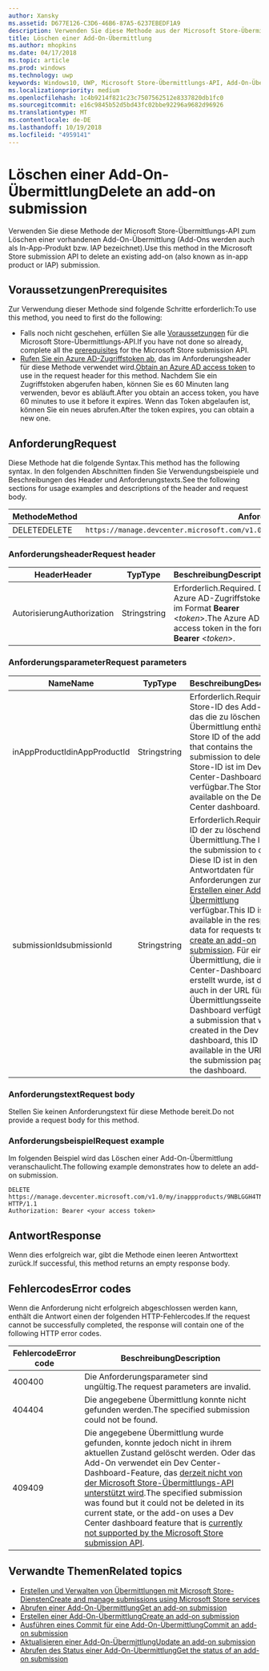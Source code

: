 ```yaml
---
author: Xansky
ms.assetid: D677E126-C3D6-46B6-87A5-6237EBEDF1A9
description: Verwenden Sie diese Methode aus der Microsoft Store-Übermittlungs-API zum Löschen einer vorhandenen Add-On-Übermittlung.
title: Löschen einer Add-On-Übermittlung
ms.author: mhopkins
ms.date: 04/17/2018
ms.topic: article
ms.prod: windows
ms.technology: uwp
keywords: Windows10, UWP, Microsoft Store-Übermittlungs-API, Add-On-Übermittlung, löschen, In-App-Produkt, IAP
ms.localizationpriority: medium
ms.openlocfilehash: 1c4b9214f821c23c7507562512e8337820db1fc0
ms.sourcegitcommit: e16c9845b52d5bd43fc02bbe92296a9682d96926
ms.translationtype: MT
ms.contentlocale: de-DE
ms.lasthandoff: 10/19/2018
ms.locfileid: "4959141"
---
```

# <a name="delete-an-add-on-submission"></a><span data-ttu-id="65185-104">Löschen einer Add-On-Übermittlung</span><span class="sxs-lookup"><span data-stu-id="65185-104">Delete an add-on submission</span></span>

<span data-ttu-id="65185-105">Verwenden Sie diese Methode der Microsoft Store-Übermittlungs-API zum Löschen einer vorhandenen Add-On-Übermittlung (Add-Ons werden auch als In-App-Produkt bzw. IAP bezeichnet).</span><span class="sxs-lookup"><span data-stu-id="65185-105">Use this method in the Microsoft Store submission API to delete an existing add-on (also known as in-app product or IAP) submission.</span></span>

## <a name="prerequisites"></a><span data-ttu-id="65185-106">Voraussetzungen</span><span class="sxs-lookup"><span data-stu-id="65185-106">Prerequisites</span></span>

<span data-ttu-id="65185-107">Zur Verwendung dieser Methode sind folgende Schritte erforderlich:</span><span class="sxs-lookup"><span data-stu-id="65185-107">To use this method, you need to first do the following:</span></span>

* <span data-ttu-id="65185-108">Falls noch nicht geschehen, erfüllen Sie alle [Voraussetzungen](create-and-manage-submissions-using-windows-store-services.md#prerequisites) für die Microsoft Store-Übermittlungs-API.</span><span class="sxs-lookup"><span data-stu-id="65185-108">If you have not done so already, complete all the [prerequisites](create-and-manage-submissions-using-windows-store-services.md#prerequisites) for the Microsoft Store submission API.</span></span>
* <span data-ttu-id="65185-109">[Rufen Sie ein Azure AD-Zugriffstoken ab](create-and-manage-submissions-using-windows-store-services.md#obtain-an-azure-ad-access-token), das im Anforderungsheader für diese Methode verwendet wird.</span><span class="sxs-lookup"><span data-stu-id="65185-109">[Obtain an Azure AD access token](create-and-manage-submissions-using-windows-store-services.md#obtain-an-azure-ad-access-token) to use in the request header for this method.</span></span> <span data-ttu-id="65185-110">Nachdem Sie ein Zugriffstoken abgerufen haben, können Sie es 60 Minuten lang verwenden, bevor es abläuft.</span><span class="sxs-lookup"><span data-stu-id="65185-110">After you obtain an access token, you have 60 minutes to use it before it expires.</span></span> <span data-ttu-id="65185-111">Wenn das Token abgelaufen ist, können Sie ein neues abrufen.</span><span class="sxs-lookup"><span data-stu-id="65185-111">After the token expires, you can obtain a new one.</span></span>

## <a name="request"></a><span data-ttu-id="65185-112">Anforderung</span><span class="sxs-lookup"><span data-stu-id="65185-112">Request</span></span>

<span data-ttu-id="65185-113">Diese Methode hat die folgende Syntax.</span><span class="sxs-lookup"><span data-stu-id="65185-113">This method has the following syntax.</span></span> <span data-ttu-id="65185-114">In den folgenden Abschnitten finden Sie Verwendungsbeispiele und Beschreibungen des Header und Anforderungstexts.</span><span class="sxs-lookup"><span data-stu-id="65185-114">See the following sections for usage examples and descriptions of the header and request body.</span></span>

| <span data-ttu-id="65185-115">Methode</span><span class="sxs-lookup"><span data-stu-id="65185-115">Method</span></span> | <span data-ttu-id="65185-116">Anforderungs-URI</span><span class="sxs-lookup"><span data-stu-id="65185-116">Request URI</span></span>                                                      |
|--------|------------------------------------------------------------------|
| <span data-ttu-id="65185-117">DELETE</span><span class="sxs-lookup"><span data-stu-id="65185-117">DELETE</span></span>    | ```https://manage.devcenter.microsoft.com/v1.0/my/inappproducts/{inAppProductId}/submissions/{submissionId}``` |


### <a name="request-header"></a><span data-ttu-id="65185-118">Anforderungsheader</span><span class="sxs-lookup"><span data-stu-id="65185-118">Request header</span></span>

| <span data-ttu-id="65185-119">Header</span><span class="sxs-lookup"><span data-stu-id="65185-119">Header</span></span>        | <span data-ttu-id="65185-120">Typ</span><span class="sxs-lookup"><span data-stu-id="65185-120">Type</span></span>   | <span data-ttu-id="65185-121">Beschreibung</span><span class="sxs-lookup"><span data-stu-id="65185-121">Description</span></span>                                                                 |
|---------------|--------|-----------------------------------------------------------------------------|
| <span data-ttu-id="65185-122">Autorisierung</span><span class="sxs-lookup"><span data-stu-id="65185-122">Authorization</span></span> | <span data-ttu-id="65185-123">String</span><span class="sxs-lookup"><span data-stu-id="65185-123">string</span></span> | <span data-ttu-id="65185-124">Erforderlich.</span><span class="sxs-lookup"><span data-stu-id="65185-124">Required.</span></span> <span data-ttu-id="65185-125">Das Azure AD-Zugriffstoken im Format **Bearer** &lt;*token*&gt;.</span><span class="sxs-lookup"><span data-stu-id="65185-125">The Azure AD access token in the form **Bearer** &lt;*token*&gt;.</span></span> |


### <a name="request-parameters"></a><span data-ttu-id="65185-126">Anforderungsparameter</span><span class="sxs-lookup"><span data-stu-id="65185-126">Request parameters</span></span>

| <span data-ttu-id="65185-127">Name</span><span class="sxs-lookup"><span data-stu-id="65185-127">Name</span></span>        | <span data-ttu-id="65185-128">Typ</span><span class="sxs-lookup"><span data-stu-id="65185-128">Type</span></span>   | <span data-ttu-id="65185-129">Beschreibung</span><span class="sxs-lookup"><span data-stu-id="65185-129">Description</span></span>                                                                 |
|---------------|--------|-----------------------------------------------------------------------------|
| <span data-ttu-id="65185-130">inAppProductId</span><span class="sxs-lookup"><span data-stu-id="65185-130">inAppProductId</span></span> | <span data-ttu-id="65185-131">String</span><span class="sxs-lookup"><span data-stu-id="65185-131">string</span></span> | <span data-ttu-id="65185-132">Erforderlich.</span><span class="sxs-lookup"><span data-stu-id="65185-132">Required.</span></span> <span data-ttu-id="65185-133">Die Store-ID des Add-Ons, das die zu löschende Übermittlung enthält.</span><span class="sxs-lookup"><span data-stu-id="65185-133">The Store ID of the add-on that contains the submission to delete.</span></span> <span data-ttu-id="65185-134">Die Store-ID ist im Dev Center-Dashboard verfügbar.</span><span class="sxs-lookup"><span data-stu-id="65185-134">The Store ID is available on the Dev Center dashboard.</span></span>  |
| <span data-ttu-id="65185-135">submissionId</span><span class="sxs-lookup"><span data-stu-id="65185-135">submissionId</span></span> | <span data-ttu-id="65185-136">String</span><span class="sxs-lookup"><span data-stu-id="65185-136">string</span></span> | <span data-ttu-id="65185-137">Erforderlich.</span><span class="sxs-lookup"><span data-stu-id="65185-137">Required.</span></span> <span data-ttu-id="65185-138">Die ID der zu löschenden Übermittlung.</span><span class="sxs-lookup"><span data-stu-id="65185-138">The ID of the submission to delete.</span></span> <span data-ttu-id="65185-139">Diese ID ist in den Antwortdaten für Anforderungen zum [Erstellen einer Add-On-Übermittlung](create-an-add-on-submission.md) verfügbar.</span><span class="sxs-lookup"><span data-stu-id="65185-139">This ID is available in the response data for requests to [create an add-on submission](create-an-add-on-submission.md).</span></span> <span data-ttu-id="65185-140">Für eine Übermittlung, die im Dev Center-Dashboard erstellt wurde, ist diese ID auch in der URL für die Übermittlungsseite im Dashboard verfügbar.</span><span class="sxs-lookup"><span data-stu-id="65185-140">For a submission that was created in the Dev Center dashboard, this ID is also available in the URL for the submission page in the dashboard.</span></span>  |


### <a name="request-body"></a><span data-ttu-id="65185-141">Anforderungstext</span><span class="sxs-lookup"><span data-stu-id="65185-141">Request body</span></span>

<span data-ttu-id="65185-142">Stellen Sie keinen Anforderungstext für diese Methode bereit.</span><span class="sxs-lookup"><span data-stu-id="65185-142">Do not provide a request body for this method.</span></span>


### <a name="request-example"></a><span data-ttu-id="65185-143">Anforderungsbeispiel</span><span class="sxs-lookup"><span data-stu-id="65185-143">Request example</span></span>

<span data-ttu-id="65185-144">Im folgenden Beispiel wird das Löschen einer Add-On-Übermittlung veranschaulicht.</span><span class="sxs-lookup"><span data-stu-id="65185-144">The following example demonstrates how to delete an add-on submission.</span></span>

```
DELETE https://manage.devcenter.microsoft.com/v1.0/my/inappproducts/9NBLGGH4TNMP/submissions/1152921504621230023 HTTP/1.1
Authorization: Bearer <your access token>
```

## <a name="response"></a><span data-ttu-id="65185-145">Antwort</span><span class="sxs-lookup"><span data-stu-id="65185-145">Response</span></span>

<span data-ttu-id="65185-146">Wenn dies erfolgreich war, gibt die Methode einen leeren Antworttext zurück.</span><span class="sxs-lookup"><span data-stu-id="65185-146">If successful, this method returns an empty response body.</span></span>

## <a name="error-codes"></a><span data-ttu-id="65185-147">Fehlercodes</span><span class="sxs-lookup"><span data-stu-id="65185-147">Error codes</span></span>

<span data-ttu-id="65185-148">Wenn die Anforderung nicht erfolgreich abgeschlossen werden kann, enthält die Antwort einen der folgenden HTTP-Fehlercodes.</span><span class="sxs-lookup"><span data-stu-id="65185-148">If the request cannot be successfully completed, the response will contain one of the following HTTP error codes.</span></span>

| <span data-ttu-id="65185-149">Fehlercode</span><span class="sxs-lookup"><span data-stu-id="65185-149">Error code</span></span> |  <span data-ttu-id="65185-150">Beschreibung</span><span class="sxs-lookup"><span data-stu-id="65185-150">Description</span></span>   |
|--------|------------------|
| <span data-ttu-id="65185-151">400</span><span class="sxs-lookup"><span data-stu-id="65185-151">400</span></span>  | <span data-ttu-id="65185-152">Die Anforderungsparameter sind ungültig.</span><span class="sxs-lookup"><span data-stu-id="65185-152">The request parameters are invalid.</span></span> |
| <span data-ttu-id="65185-153">404</span><span class="sxs-lookup"><span data-stu-id="65185-153">404</span></span>  | <span data-ttu-id="65185-154">Die angegebene Übermittlung konnte nicht gefunden werden.</span><span class="sxs-lookup"><span data-stu-id="65185-154">The specified submission could not be found.</span></span> |
| <span data-ttu-id="65185-155">409</span><span class="sxs-lookup"><span data-stu-id="65185-155">409</span></span>  | <span data-ttu-id="65185-156">Die angegebene Übermittlung wurde gefunden, konnte jedoch nicht in ihrem aktuellen Zustand gelöscht werden. Oder das Add-On verwendet ein Dev Center-Dashboard-Feature, das [derzeit nicht von der Microsoft Store-Übermittlungs-API unterstützt wird](create-and-manage-submissions-using-windows-store-services.md#not_supported).</span><span class="sxs-lookup"><span data-stu-id="65185-156">The specified submission was found but it could not be deleted in its current state, or the add-on uses a Dev Center dashboard feature that is [currently not supported by the Microsoft Store submission API](create-and-manage-submissions-using-windows-store-services.md#not_supported).</span></span> |


## <a name="related-topics"></a><span data-ttu-id="65185-157">Verwandte Themen</span><span class="sxs-lookup"><span data-stu-id="65185-157">Related topics</span></span>

* [<span data-ttu-id="65185-158">Erstellen und Verwalten von Übermittlungen mit Microsoft Store-Diensten</span><span class="sxs-lookup"><span data-stu-id="65185-158">Create and manage submissions using Microsoft Store services</span></span>](create-and-manage-submissions-using-windows-store-services.md)
* [<span data-ttu-id="65185-159">Abrufen einer Add-On-Übermittlung</span><span class="sxs-lookup"><span data-stu-id="65185-159">Get an add-on submission</span></span>](get-an-add-on-submission.md)
* [<span data-ttu-id="65185-160">Erstellen einer Add-On-Übermittlung</span><span class="sxs-lookup"><span data-stu-id="65185-160">Create an add-on submission</span></span>](create-an-add-on-submission.md)
* [<span data-ttu-id="65185-161">Ausführen eines Commit für eine Add-On-Übermittlung</span><span class="sxs-lookup"><span data-stu-id="65185-161">Commit an add-on submission</span></span>](commit-an-add-on-submission.md)
* [<span data-ttu-id="65185-162">Aktualisieren einer Add-On-Übermittlung</span><span class="sxs-lookup"><span data-stu-id="65185-162">Update an add-on submission</span></span>](update-an-add-on-submission.md)
* [<span data-ttu-id="65185-163">Abrufen des Status einer Add-On-Übermittlung</span><span class="sxs-lookup"><span data-stu-id="65185-163">Get the status of an add-on submission</span></span>](get-status-for-an-add-on-submission.md)
